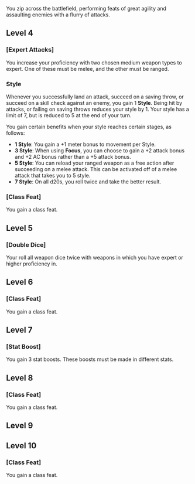 You zip across the battlefield, performing feats of great agility and assaulting enemies with a flurry of attacks. 
## Level 4
### [Expert Attacks]
You increase your proficiency with two chosen medium weapon types to expert. One of these must be melee, and the other must be ranged.
### Style
Whenever you successfully land an attack, succeed on a saving throw, or succeed on a skill check against an enemy, you gain 1 **Style**. Being hit by attacks, or failing on saving throws reduces your style by 1. Your style has a limit of 7, but is reduced to 5 at the end of your turn. 

You gain certain benefits when your style reaches certain stages, as follows:
* **1 Style**: You gain a +1 meter bonus to movement per Style.
* **3 Style**: When using **Focus**, you can choose to gain a +2 attack bonus and +2 AC bonus rather than a +5 attack bonus.
* **5 Style**: You can reload your ranged weapon as a free action after succeeding on a melee attack. This can be activated off of a melee attack that takes you to 5 style.
* **7 Style**: On all d20s, you roll twice and take the better result.
### [Class Feat]
You gain a class feat.
## Level 5
### [Double Dice]
Your roll all weapon dice twice with weapons in which you have expert or higher proficiency in.
## Level 6
### [Class Feat]
You gain a class feat.
## Level 7
### [Stat Boost]
You gain 3 stat boosts. These boosts must be made in different stats.
## Level 8
### [Class Feat]
You gain a class feat.
## Level 9


## Level 10
### [Class Feat]
You gain a class feat.